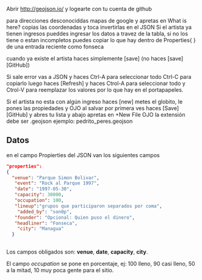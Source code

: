 Abrir http://geojson.io/ y logearte con tu cuenta de github

para direcciones desconociddas mapas de google y apretas en What is here? copias las coordenadas  y toca invertirlas en el JSON
Si el artista ya tienen ingresos pueddes ingresar los datos a travez de la tabla, si no los tiene o estan incompletos puedes copiar lo que hay dentro de Properties{ } de una entrada reciente como fonseca

cuando ya existe el artista haces simplemente [save]  (no haces [save][GitHub])

Si sale error vas a JSON y haces Ctrl-A para seleccionar todo Ctrl-C para copiarlo luego haces [Refresh] y haces Ctrol-A para seleccionar todo y Ctrol-V para reemplazar los valores por lo que hay en el portapapeles.

Si el artista no esta con algún ingreso haces [new]  metes el globito, le pones las propiedades y OJO al salvar por primera ves 
haces [Save][GitHub] y abres tu lista y abajo apretas en +New File  OJO la extensión debe ser .geojson  ejemplo: pedrito_peres.geojson

## Datos 
en el campo Propierties del JSON van los siguientes campos

```json
"properties":
{
  "venue": "Parque Simon Bolivar",
   "event": "Rock al Parque 1997",
   "date": "1997-05-30",
   "capacity": 30000,
   "occupation": 100,
   "lineup":"grupos que participaron separados por coma",
    "added_by": "son0p",
   "founder": "Opcional: Quien puso el dinero",
   "headliner": "Fonseca",
    "city": "Managua"
  } 
  
  ```
  Los campos obligados son: **venue**, **date**, **capacity**, **city**.
  
  El campo _occupation_ se pone en porcentaje, ej: 100 lleno, 90 casi lleno, 50 a la mitad, 10 muy poca gente para el sitio.
